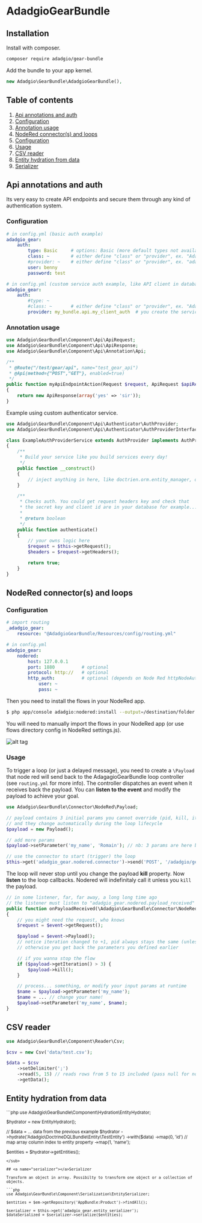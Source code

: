 # AdadgioGearBundle

## Installation

Install with composer.

```bash
composer require adadgio/gear-bundle
```

Add the bundle to your app kernel.

```php
new Adadgio\GearBundle\AdadgioGearBundle(),
```

## Table of contents

1. [Api annotations and auth](#api)
  1. [Configuration](#api-configuration)
  2. [Annotation usage](#api-annotation)
2. [NodeRed connector(s) and loops](#nodered)
  1. [Configuration](#nodered-configuration)
  2. [Usage](#nodered-usage)
3. [CSV reader](#csv-reader)
4. [Entity hydration from data](#entity-hydration)
5. [Serializer](#serializer)



## <a name="api"></a>Api annotations and auth

Its very easy to create API endpoints and secure them through any kind of authentication system.

### <a name="api-configuration"></a>Configuration

```yaml
# in config.yml (basic auth example)
adadgio_gear:
    auth:
        type: Basic     # options: Basic (more default types not available in current version)
        class: ~        # either define "class" or "provider", ex. "Adadgio\GearBundle\Component\Api\Authenticatir\AuthProvider"
        #provider: ~    # either define "class" or "provider", ex. "adadgio_gear.api.authenticator_example_service"
        user: benny
        password: test

# in config.yml (custom service auth example, like API client in database)
adadgio_gear:
    auth:
        #type: ~        
        #class: ~       # either define "class" or "provider", ex. "Adadgio\GearBundle\Component\Api\Authenticatir\AuthProvider"
        provider: my_bundle.api.my_client_auth  # you create the service and define what to do: see "adadgio_gear.api.authenticator_example_service"
```

### <a name="api-annotation"></a>Annotation usage

```php
use Adadgio\GearBundle\Component\Api\ApiRequest;
use Adadgio\GearBundle\Component\Api\ApiResponse;
use Adadgio\GearBundle\Component\Api\Annotation\Api;

/**
 * @Route("/test/gear/api", name="test_gear_api")
 * @Api(method={"POST","GET"}, enabled=true)
 */
public function myApiEndpointAction(Request $request, ApiRequest $apiRequest)
{
    return new ApiResponse(array('yes' => 'sir'));
}
```

Example using custom authenticator service.

```php
use Adadgio\GearBundle\Component\Api\Authenticator\AuthProvider;
use Adadgio\GearBundle\Component\Api\Authenticator\AuthProviderInterface;

class ExampleAuthProviderService extends AuthProvider implements AuthProviderInterface
{
    /**
     * Build your service like you build services every day!
     */
    public function __construct()
    {
        // inject anything in here, like doctrien.orm.entity_manager, or whatever.
    }

    /**
     * Checks auth. You could get request headers key and check that
     * the secret key and client id are in your database for example...
     *
     * @return boolean
     */
    public function authenticate()
    {
        // your owns logic here
        $request = $this->getRequest();
        $headers = $request->getHeaders();

        return true;
    }
}
```

## <a name="nodered"></a>NodeRed connector(s) and loops

### <a name="nodered-configuration"></a>Configuration

```yaml
# import routing
_adadgio_gear:
    resource: "@AdadgioGearBundle/Resources/config/routing.yml"
```

```yaml
# in config.yml
adadgio_gear:
    nodered:
        host: 127.0.0.1
        port: 1880          # optional
        protocol: http://   # optional
        http_auth:          # optional (depends on Node Red httpNodeAuth param)
            user: ~ 
            pass: ~

```

Then you need to install the flows in your NodeRed app.

```bash
$ php app/console adadgio:nodered:install --output=/destination/folder
```

You will need to manually import the flows in your NodeRed app (or use flows directory config in NodeRed settings.js).

![alt tag](https://raw.githubusercontent.com/adadgio/gear-bundle/master/Resources/help/nodered_flow.png)

### <a name="nodered-usage"></a>Usage

To trigger a loop (or just a delayed message), you need to create a `\Payload` that node red will send back to the AdagagioGearBundle loop controller (see `routing.yml` for more info). The controller dispatches an event when it receives back the payload. You can **listen to the event** and modify the payload to achieve your goal.

```php
use Adadgio\GearBundle\Connector\NodeRed\Payload;

// payload contains 3 initial params you cannot override (pid, kill, iteration)
// and they change automatically during the loop lifecycle
$payload = new Payload();

// add more params
$payload->setParameter('my_name', 'Romain'); // nb: 3 params are here by default

// use the connector to start (trigger) the loop
$this->get('adadgio_gear.nodered.connector')->send('POST', '/adadgio/gear/loop/start', $payload); // @todo pass this more transparently
```

The loop will never stop until you change the payload **kill** property. Now **listen** to the loop callbacks. Nodered will indefinitaly call it unless you `kill` the payload.

```php
// in some listener, far, far away, a long long time ago
// the listener must listen to "adadgio_gear.nodered.payload_received"
public function onPayloadReceived(\Adadgio\GearBundle\Connector\NodeRed\Event\PayloadEvent $event)
{
    // you might need the request, who knows
    $request = $event->getRequest();

    $payload = $event->Payload();
    // notice iteration changed to +1, pid always stays the same (unless you trigger another process)
    // otherwise you get back the parameters you defined earlier

    // if you wanna stop the flow
    if ($payload->getIteration() > 3) {
        $payload->kill();
    }

    // process... something, or modify your input params at runtime
    $name = $payload->getParameter('my_name');
    $name = ... // change your name!
    $payload->setParameter('my_name', $name);
}
```

## <a name="csv-reader"></a>CSV reader

```php
use Adadgio\GearBundle\Component\Reader\Csv;

$csv = new Csv('data/test.csv');

$data = $csv
    ->setDelimiter(';')
    ->read(5, 15) // reads rows from 5 to 15 included (pass null for no limit and offset)
    ->getData();
```

## <a name="entity-hydration"></a>Entity hydration from data
<sub>
```php
use Adadgio\GearBundle\Component\Hydration\EntityHydrator;

$hydrator = new EntityHydrator();

// $data = ... data from the previous example
$hydrator
    ->hydrate('Adadgio\DoctrineDQLBundle\Entity\TestEntity')
    ->with($data)
    ->map(0, 'id') // map array column index to entity property
    ->map(1, 'name');

$entities = $hydrator->getEntities();
```
</sub>

## <a name="serializer"></a>Serializer

Transform an object in array. Possibilty to transform one object or a collection of objects.

```php
use Adadgio\GearBundle\Component\Serialization\EntitySerializer;

$entities = $em->getRepository('AppBundle:Product')->findAll();

$serializer = $this->get('adadgio_gear.entity_serializer');
$dataSerialized = $serializer->serialize($entities);
```
